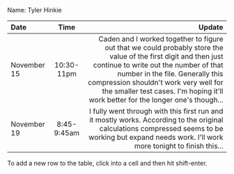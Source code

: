 Name: Tyler Hinkie

| Date        |    Time     |                                                                                                                                                                                                                                                                                                                     Update |
|:------------|:-----------:|---------------------------------------------------------------------------------------------------------------------------------------------------------------------------------------------------------------------------------------------------------------------------------------------------------------------------:|
| November 15 | 10:30-11pm  | Caden and I worked together to figure out that we could probably store the value of the first digit and then just continue to write out the number of that number in the file. Generally this compression shouldn't work very well for the smaller test cases. I'm hoping it'll work better for the longer one's though... |
| November 19 | 8:45-9:45am |                                                                                                                        I fully went through with this first run and it mostly works. According to the original calculations compressed seems to be working but expand needs work. I'll work more tonight to finish this... |


To add a new row to the table, click into a cell and then hit shift-enter.